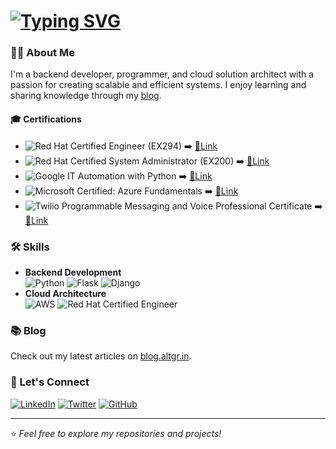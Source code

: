 # [![Typing SVG](https://readme-typing-svg.demolab.com/?lines=Hi+there!+👋+I'm+Ankush+More)](https://git.io/typing-svg)
### 👨‍💻 About Me  
I'm a backend developer, programmer, and cloud solution architect with a passion for creating scalable and efficient systems. I enjoy learning and sharing knowledge through my [blog](https://blog.altgr.in).  

#### 🎓 Certifications  
- ![Red Hat Certified Engineer (EX294)](https://img.shields.io/badge/Red%20Hat-Certified%20Engineer-red?logo=redhat&logoColor=white) ➡️ [🔗Link](https://rhtapps.redhat.com/verify?certId=250-008-356)
- ![Red Hat Certified System Administrator (EX200)](https://img.shields.io/badge/Red%20Hat-Certified%20System%20Administrator-red?logo=redhat&logoColor=white) ➡️ [🔗Link](https://rhtapps.redhat.com/verify?certId=250-008-356)
- ![Google IT Automation with Python](https://img.shields.io/badge/Google-IT%20Automation%20with%20Python-blue?logo=google&logoColor=white) ➡️ [🔗Link](https://www.coursera.org/account/accomplishments/specialization/certificate/S4V5GCP62FCU)
- ![Microsoft Certified: Azure Fundamentals](https://img.shields.io/badge/Microsoft-Azure%20Fundamentals-blueviolet?logo=microsoft&logoColor=white) ➡️ [🔗Link](https://www.credly.com/badges/fb4517e0-2946-4a93-b209-6e6fd9d1918f/)
- ![Twilio Programmable Messaging and Voice Professional Certificate](https://img.shields.io/badge/Twilio-Programmable%20Messaging%20and%20Voice-red?logo=twilio&logoColor=white) ➡️ [🔗Link](https://www.linkedin.com/learning/certificates/5314efba86fc3078904525c1f13168547ec8cd62d9ad45136a12443e4a6509e0)


### 🛠 Skills
- **Backend Development**  
  ![Python](https://img.shields.io/badge/Python-Expert-blue?logo=python&logoColor=white)
  ![Flask](https://img.shields.io/badge/Flask-Developer-black?logo=flask&logoColor=white)
  ![Django](https://img.shields.io/badge/Django-Advanced-green?logo=django&logoColor=white)
- **Cloud Architecture**  
  ![AWS](https://img.shields.io/badge/AWS-Solution%20Architect-orange?logo=amazonaws&logoColor=white)
  ![Red Hat Certified Engineer](https://img.shields.io/badge/Red%20Hat-Certified%20Engineer-red?logo=redhat&logoColor=white)

### 📚 Blog  
Check out my latest articles on [blog.altgr.in](https://blog.altgr.in).  

### 🔗 Let's Connect  
[![LinkedIn](https://img.shields.io/badge/LinkedIn-Connect-blue?logo=linkedin&logoColor=white)](https://www.linkedin.com/in/ankush-more-935241195)
[![Twitter](https://img.shields.io/badge/Twitter-Follow-blue?logo=twitter&logoColor=white)](https://twitter.com/ankushitguy)
[![GitHub](https://img.shields.io/badge/GitHub-Follow-black?logo=github&logoColor=white)](https://github.com/ankushitguy)

---
<!-- This is a test -->
⭐️ *Feel free to explore my repositories and projects!*  
